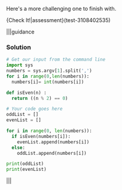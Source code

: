 Here's a more challenging one to finish with.

{Check It!|assessment}(test-3108402535)

|||guidance
### Solution
```python
# Get our input from the command line
import sys
numbers = sys.argv[1].split(',')
for i in range(0,len(numbers)):
  numbers[i]= int(numbers[i])

def isEven(n) :
  return ((n % 2) == 0)

# Your code goes here
oddList = []
evenList = []

for i in range(0, len(numbers)):
  if isEven(numbers[i]):
    evenList.append(numbers[i])    
  else:
    oddList.append(numbers[i])

print(oddList)
print(evenList)
```
|||
